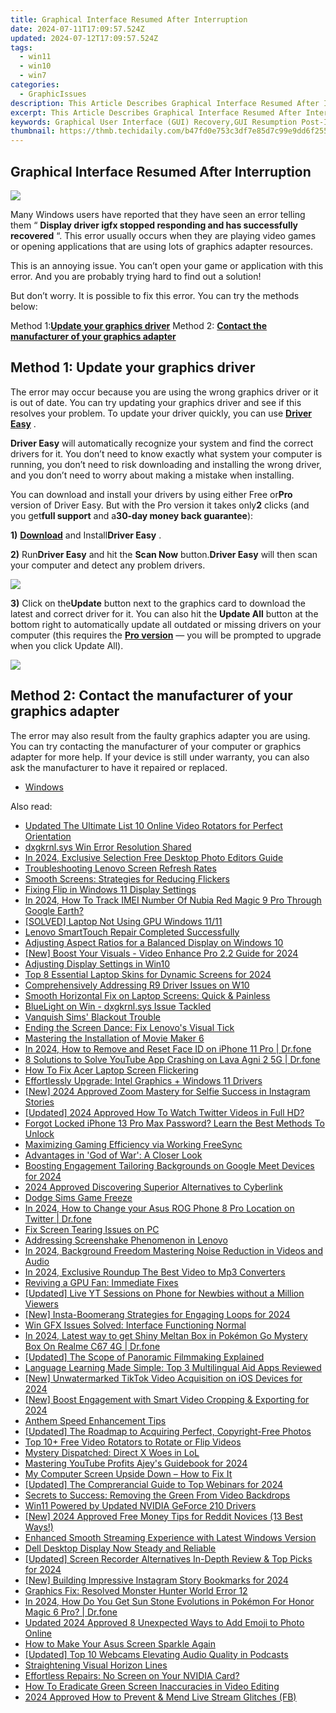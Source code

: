 ```yaml
---
title: Graphical Interface Resumed After Interruption
date: 2024-07-11T17:09:57.524Z
updated: 2024-07-12T17:09:57.524Z
tags:
  - win11
  - win10
  - win7
categories:
  - GraphicIssues
description: This Article Describes Graphical Interface Resumed After Interruption
excerpt: This Article Describes Graphical Interface Resumed After Interruption
keywords: Graphical User Interface (GUI) Recovery,GUI Resumption Post-Interruption,Screen Interface Restoration,Application UI Resume After Pause,Interrupted Interface Fix,Graphics Interface Reactivation,System GUI Reinitiation
thumbnail: https://thmb.techidaily.com/b47fd0e753c3df7e85d7c99e9dd6f25592469353c9ed51bdab027cc3c0e36d8f.jpg
---
```


## Graphical Interface Resumed After Interruption

![](https://images.drivereasy.com/wp-content/uploads/2017/10/img_59db1db2817e5.png)

 Many Windows users have reported that they have seen an error telling them “ **Display driver igfx stopped responding and has successfully recovered** “. This error usually occurs when they are playing video games or opening applications that are using lots of graphics adapter resources.

 This is an annoying issue. You can’t open your game or application with this error. And you are probably trying hard to find out a solution!

 But don’t worry. It is possible to fix this error. You can try the methods below:

 Method 1:[**Update your graphics driver**](#a)
 Method 2: **[Contact the manufacturer of your graphics adapter](#b)**
  
## Method 1: Update your graphics driver

 The error may occur because you are using the wrong graphics driver or it is out of date. You can try updating your graphics driver and see if this resolves your problem. To update your driver quickly, you can use [**Driver Easy**](https://tools.techidaily.com/drivereasy/download/) .

**Driver Easy** will automatically recognize your system and find the correct drivers for it. You don’t need to know exactly what system your computer is running, you don’t need to risk downloading and installing the wrong driver, and you don’t need to worry about making a mistake when installing.

 You can download and install your drivers by using either Free or**Pro** version of Driver Easy. But with the Pro version it takes only**2** clicks (and you get**full support** and a**30-day money back guarantee**):

**1)** [**Download**](https://tools.techidaily.com/drivereasy/download/) and Install**Driver Easy** .

**2)**  Run**Driver Easy** and hit the **Scan Now** button.**Driver Easy** will then scan your computer and detect any problem drivers.

![](https://images.drivereasy.com/wp-content/uploads/2017/08/img_59a3cbf61b437.jpg)

**3)** Click on the**Update** button next to the graphics card to download the latest and correct driver for it. You can also hit the **Update All** button at the bottom right to automatically update all outdated or missing drivers on your computer (this requires the **[Pro version](https://tools.techidaily.com/drivereasy/download/)**  — you will be prompted to upgrade when you click Update All).

![](https://images.drivereasy.com/wp-content/uploads/2017/10/img_59db23f131777.jpg)
  
## Method 2: Contact the manufacturer of your graphics adapter

 The error may also result from the faulty graphics adapter you are using. You can try contacting the manufacturer of your computer or graphics adapter for more help. If your device is still under warranty, you can also ask the manufacturer to have it repaired or replaced.

* [Windows](https://tools.techidaily.com/drivereasy/download/)

<ins class="adsbygoogle"
     style="display:block"
     data-ad-format="autorelaxed"
     data-ad-client="ca-pub-7571918770474297"
     data-ad-slot="1223367746"></ins>



<ins class="adsbygoogle"
     style="display:block"
     data-ad-client="ca-pub-7571918770474297"
     data-ad-slot="8358498916"
     data-ad-format="auto"
     data-full-width-responsive="true"></ins>



<span class="atpl-alsoreadstyle">Also read:</span>
<div><ul>
<li><a href="https://video-creation-software.techidaily.com/updated-the-ultimate-list-10-online-video-rotators-for-perfect-orientation/"><u>Updated The Ultimate List 10 Online Video Rotators for Perfect Orientation</u></a></li>
<li><a href="https://graphic-issues.techidaily.com/dxgkrnlsys-win-error-resolution-shared/"><u>dxgkrnl.sys Win Error Resolution Shared</u></a></li>
<li><a href="https://some-techniques.techidaily.com/in-2024-exclusive-selection-free-desktop-photo-editors-guide/"><u>In 2024, Exclusive Selection  Free Desktop Photo Editors Guide</u></a></li>
<li><a href="https://graphic-issues.techidaily.com/troubleshooting-lenovo-screen-refresh-rates/"><u>Troubleshooting Lenovo Screen Refresh Rates</u></a></li>
<li><a href="https://graphic-issues.techidaily.com/smooth-screens-strategies-for-reducing-flickers/"><u>Smooth Screens: Strategies for Reducing Flickers</u></a></li>
<li><a href="https://graphic-issues.techidaily.com/fixing-flip-in-windows-11-display-settings/"><u>Fixing Flip in Windows 11 Display Settings</u></a></li>
<li><a href="https://easy-unlock-android.techidaily.com/in-2024-how-to-track-imei-number-of-nubia-red-magic-9-pro-through-google-earth-by-drfone-android/"><u>In 2024, How To Track IMEI Number Of Nubia Red Magic 9 Pro Through Google Earth?</u></a></li>
<li><a href="https://graphic-issues.techidaily.com/solved-laptop-not-using-gpu-windows-1111/"><u>[SOLVED] Laptop Not Using GPU Windows 11/11</u></a></li>
<li><a href="https://graphic-issues.techidaily.com/lenovo-smarttouch-repair-completed-successfully/"><u>Lenovo SmartTouch Repair Completed Successfully</u></a></li>
<li><a href="https://graphic-issues.techidaily.com/adjusting-aspect-ratios-for-a-balanced-display-on-windows-10/"><u>Adjusting Aspect Ratios for a Balanced Display on Windows 10</u></a></li>
<li><a href="https://fox-access.techidaily.com/new-boost-your-visuals-video-enhance-pro-22-guide-for-2024/"><u>[New] Boost Your Visuals - Video Enhance Pro 2.2 Guide for 2024</u></a></li>
<li><a href="https://graphic-issues.techidaily.com/adjusting-display-settings-in-win10/"><u>Adjusting Display Settings in Win10</u></a></li>
<li><a href="https://some-guidance.techidaily.com/top-8-essential-laptop-skins-for-dynamic-screens-for-2024/"><u>Top 8 Essential Laptop Skins for Dynamic Screens for 2024</u></a></li>
<li><a href="https://graphic-issues.techidaily.com/comprehensively-addressing-r9-driver-issues-on-w10/"><u>Comprehensively Addressing R9 Driver Issues on W10</u></a></li>
<li><a href="https://graphic-issues.techidaily.com/smooth-horizontal-fix-on-laptop-screens-quick-and-painless/"><u>Smooth Horizontal Fix on Laptop Screens: Quick & Painless</u></a></li>
<li><a href="https://graphic-issues.techidaily.com/bluelight-on-win-dxgkrnlsys-issue-tackled/"><u>BlueLight on Win - dxgkrnl.sys Issue Tackled</u></a></li>
<li><a href="https://graphic-issues.techidaily.com/vanquish-sims-blackout-trouble/"><u>Vanquish Sims' Blackout Trouble</u></a></li>
<li><a href="https://graphic-issues.techidaily.com/ending-the-screen-dance-fix-lenovos-visual-tick/"><u>Ending the Screen Dance: Fix Lenovo's Visual Tick</u></a></li>
<li><a href="https://extra-lessons.techidaily.com/mastering-the-installation-of-movie-maker-6/"><u>Mastering the Installation of Movie Maker 6</u></a></li>
<li><a href="https://iphone-unlock.techidaily.com/in-2024-how-to-remove-and-reset-face-id-on-iphone-11-pro-drfone-by-drfone-ios/"><u>In 2024, How to Remove and Reset Face ID on iPhone 11 Pro | Dr.fone</u></a></li>
<li><a href="https://howto.techidaily.com/8-solutions-to-solve-youtube-app-crashing-on-lava-agni-2-5g-drfone-by-drfone-fix-android-problems-fix-android-problems/"><u>8 Solutions to Solve YouTube App Crashing on Lava Agni 2 5G | Dr.fone</u></a></li>
<li><a href="https://graphic-issues.techidaily.com/how-to-fix-acer-laptop-screen-flickering/"><u>How To Fix Acer Laptop Screen Flickering</u></a></li>
<li><a href="https://graphic-issues.techidaily.com/effortlessly-upgrade-intel-graphics-plus-windows-11-drivers/"><u>Effortlessly Upgrade: Intel Graphics + Windows 11 Drivers</u></a></li>
<li><a href="https://instagram-video-files.techidaily.com/new-2024-approved-zoom-mastery-for-selfie-success-in-instagram-stories/"><u>[New] 2024 Approved  Zoom Mastery for Selfie Success in Instagram Stories</u></a></li>
<li><a href="https://twitter-clips.techidaily.com/updated-2024-approved-how-to-watch-twitter-videos-in-full-hd/"><u>[Updated] 2024 Approved  How To Watch Twitter Videos in Full HD?</u></a></li>
<li><a href="https://ios-unlock.techidaily.com/forgot-locked-iphone-13-pro-max-password-learn-the-best-methods-to-unlock-by-drfone-ios/"><u>Forgot Locked iPhone 13 Pro Max Password? Learn the Best Methods To Unlock</u></a></li>
<li><a href="https://graphic-issues.techidaily.com/maximizing-gaming-efficiency-via-working-freesync/"><u>Maximizing Gaming Efficiency via Working FreeSync</u></a></li>
<li><a href="https://graphic-issues.techidaily.com/advantages-in-god-of-war-a-closer-look/"><u>Advantages in 'God of War': A Closer Look</u></a></li>
<li><a href="https://visual-screen-recording.techidaily.com/boosting-engagement-tailoring-backgrounds-on-google-meet-devices-for-2024/"><u>Boosting Engagement  Tailoring Backgrounds on Google Meet Devices for 2024</u></a></li>
<li><a href="https://digital-screen-recording.techidaily.com/2024-approved-discovering-superior-alternatives-to-cyberlink/"><u>2024 Approved  Discovering Superior Alternatives to Cyberlink</u></a></li>
<li><a href="https://graphic-issues.techidaily.com/dodge-sims-game-freeze/"><u>Dodge Sims Game Freeze</u></a></li>
<li><a href="https://location-social.techidaily.com/in-2024-how-to-change-your-asus-rog-phone-8-pro-location-on-twitter-drfone-by-drfone-virtual-android/"><u>In 2024, How to Change your Asus ROG Phone 8 Pro Location on Twitter | Dr.fone</u></a></li>
<li><a href="https://graphic-issues.techidaily.com/fix-screen-tearing-issues-on-pc/"><u>Fix Screen Tearing Issues on PC</u></a></li>
<li><a href="https://graphic-issues.techidaily.com/addressing-screenshake-phenomenon-in-lenovo/"><u>Addressing Screenshake Phenomenon in Lenovo</u></a></li>
<li><a href="https://voice-adjusting.techidaily.com/in-2024-background-freedom-mastering-noise-reduction-in-videos-and-audio/"><u>In 2024, Background Freedom Mastering Noise Reduction in Videos and Audio</u></a></li>
<li><a href="https://youtube-stream.techidaily.com/in-2024-exclusive-roundup-the-best-video-to-mp3-converters/"><u>In 2024, Exclusive Roundup  The Best Video to Mp3 Converters</u></a></li>
<li><a href="https://graphic-issues.techidaily.com/reviving-a-gpu-fan-immediate-fixes/"><u>Reviving a GPU Fan: Immediate Fixes</u></a></li>
<li><a href="https://extra-guidance.techidaily.com/updated-live-yt-sessions-on-phone-for-newbies-without-a-million-viewers/"><u>[Updated] Live YT Sessions on Phone for Newbies without a Million Viewers</u></a></li>
<li><a href="https://instagram-clips.techidaily.com/new-insta-boomerang-strategies-for-engaging-loops-for-2024/"><u>[New] Insta-Boomerang Strategies for Engaging Loops for 2024</u></a></li>
<li><a href="https://graphic-issues.techidaily.com/win-gfx-issues-solved-interface-functioning-normal/"><u>Win GFX Issues Solved: Interface Functioning Normal</u></a></li>
<li><a href="https://pokemon-go-android.techidaily.com/in-2024-latest-way-to-get-shiny-meltan-box-in-pokemon-go-mystery-box-on-realme-c67-4g-drfone-by-drfone-virtual-android/"><u>In 2024, Latest way to get Shiny Meltan Box in Pokémon Go Mystery Box On Realme C67 4G | Dr.fone</u></a></li>
<li><a href="https://some-skills.techidaily.com/updated-the-scope-of-panoramic-filmmaking-explained/"><u>[Updated] The Scope of Panoramic Filmmaking Explained</u></a></li>
<li><a href="https://mondly-stories.techidaily.com/language-learning-made-simple-top-3-multilingual-aid-apps-reviewed/"><u>Language Learning Made Simple: Top 3 Multilingual Aid Apps Reviewed</u></a></li>
<li><a href="https://tiktok-clips.techidaily.com/new-unwatermarked-tiktok-video-acquisition-on-ios-devices-for-2024/"><u>[New] Unwatermarked TikTok Video Acquisition on iOS Devices for 2024</u></a></li>
<li><a href="https://instagram-video-recordings.techidaily.com/new-boost-engagement-with-smart-video-cropping-and-exporting-for-2024/"><u>[New] Boost Engagement with Smart Video Cropping & Exporting for 2024</u></a></li>
<li><a href="https://graphic-issues.techidaily.com/anthem-speed-enhancement-tips/"><u>Anthem Speed Enhancement Tips</u></a></li>
<li><a href="https://some-guidance.techidaily.com/updated-the-roadmap-to-acquiring-perfect-copyright-free-photos/"><u>[Updated] The Roadmap to Acquiring Perfect, Copyright-Free Photos</u></a></li>
<li><a href="https://smart-video-creator.techidaily.com/top-10plus-free-video-rotators-to-rotate-or-flip-videos/"><u>Top 10+ Free Video Rotators to Rotate or Flip Videos</u></a></li>
<li><a href="https://graphic-issues.techidaily.com/mystery-dispatched-direct-x-woes-in-lol/"><u>Mystery Dispatched: Direct X Woes in LoL</u></a></li>
<li><a href="https://youtube-tips.techidaily.com/ring-youtube-profits-ajeys-guidebook-for-2024/"><u>Mastering YouTube Profits  Ajey's Guidebook for 2024</u></a></li>
<li><a href="https://graphic-issues.techidaily.com/1719818051081-my-computer-screen-upside-down-how-to-fix-it/"><u>My Computer Screen Upside Down – How to Fix It</u></a></li>
<li><a href="https://screen-video-capture.techidaily.com/updated-the-comprerancial-guide-to-top-webinars-for-2024/"><u>[Updated] The Comprerancial Guide to Top Webinars for 2024</u></a></li>
<li><a href="https://graphic-issues.techidaily.com/secrets-to-success-removing-the-green-from-video-backdrops/"><u>Secrets to Success: Removing the Green From Video Backdrops</u></a></li>
<li><a href="https://graphic-issues.techidaily.com/win11-powered-by-updated-nvidia-geforce-210-drivers/"><u>Win11 Powered by Updated NVIDIA GeForce 210 Drivers</u></a></li>
<li><a href="https://vp-tips.techidaily.com/new-2024-approved-free-money-tips-for-reddit-novices-13-best-ways/"><u>[New] 2024 Approved  Free Money Tips for Reddit Novices (13 Best Ways!)</u></a></li>
<li><a href="https://graphic-issues.techidaily.com/enhanced-smooth-streaming-experience-with-latest-windows-version/"><u>Enhanced Smooth Streaming Experience with Latest Windows Version</u></a></li>
<li><a href="https://graphic-issues.techidaily.com/dell-desktop-display-now-steady-and-reliable/"><u>Dell Desktop Display Now Steady and Reliable</u></a></li>
<li><a href="https://screen-recording.techidaily.com/updated-screen-recorder-alternatives-in-depth-review-and-top-picks-for-2024/"><u>[Updated] Screen Recorder Alternatives  In-Depth Review & Top Picks for 2024</u></a></li>
<li><a href="https://instagram-video-files.techidaily.com/new-building-impressive-instagram-story-bookmarks-for-2024/"><u>[New] Building Impressive Instagram Story Bookmarks for 2024</u></a></li>
<li><a href="https://graphic-issues.techidaily.com/graphics-fix-resolved-monster-hunter-world-error-12/"><u>Graphics Fix: Resolved Monster Hunter World Error 12</u></a></li>
<li><a href="https://pokemon-go-android.techidaily.com/in-2024-how-do-you-get-sun-stone-evolutions-in-pokemon-for-honor-magic-6-pro-drfone-by-drfone-virtual-android/"><u>In 2024, How Do You Get Sun Stone Evolutions in Pokémon For Honor Magic 6 Pro? | Dr.fone</u></a></li>
<li><a href="https://ai-editing-video.techidaily.com/updated-2024-approved-8-unexpected-ways-to-add-emoji-to-photo-online/"><u>Updated 2024 Approved 8 Unexpected Ways to Add Emoji to Photo Online</u></a></li>
<li><a href="https://graphic-issues.techidaily.com/how-to-make-your-asus-screen-sparkle-again/"><u>How to Make Your Asus Screen Sparkle Again</u></a></li>
<li><a href="https://some-approaches.techidaily.com/updated-top-10-webcams-elevating-audio-quality-in-podcasts/"><u>[Updated] Top 10 Webcams Elevating Audio Quality in Podcasts</u></a></li>
<li><a href="https://graphic-issues.techidaily.com/straightening-visual-horizon-lines/"><u>Straightening Visual Horizon Lines</u></a></li>
<li><a href="https://graphic-issues.techidaily.com/effortless-repairs-no-screen-on-your-nvidia-card/"><u>Effortless Repairs: No Screen on Your NVIDIA Card?</u></a></li>
<li><a href="https://graphic-issues.techidaily.com/how-to-eradicate-green-screen-inaccuracies-in-video-editing/"><u>How To Eradicate Green Screen Inaccuracies in Video Editing</u></a></li>
<li><a href="https://facebook-video-recording.techidaily.com/2024-approved-how-to-prevent-and-mend-live-stream-glitches-fb/"><u>2024 Approved  How to Prevent & Mend Live Stream Glitches (FB)</u></a></li>
</ul></div>
